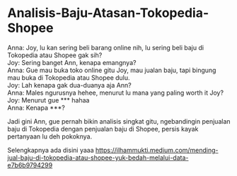 # Analisis-Baju-Atasan-Tokopedia-Shopee

Anna: Joy, lu kan sering beli barang online nih, lu sering beli baju di Tokopedia atau Shopee gak sih?<br>
Joy: Sering banget Ann, kenapa emangnya?<br>
Anna: Gue mau buka toko online gitu Joy, mau jualan baju, tapi bingung mau buka di Tokopedia atau Shopee dulu.<br>
Joy: Lah kenapa gak dua-duanya aja Ann?<br>
Anna: Males ngurusnya hehee, menurut lu mana yang paling worth it Joy?<br>
Joy: Menurut gue *** hahaa<br>
Anna: Kenapa ***?<br>

Jadi gini Ann, gue pernah bikin analisis singkat gitu, ngebandingin penjualan baju di Tokopedia dengan penjualan baju di Shopee, persis kayak pertanyaan lu deh pokoknya.

Selengkapnya ada disini yaaa https://ilhammukti.medium.com/mending-jual-baju-di-tokopedia-atau-shopee-yuk-bedah-melalui-data-e7b6b9794299


